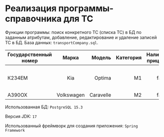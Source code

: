 # Реализация программы-справочника для ТС
Функции программы: поиск конкретного ТС (списка ТС) в БД по заданным атрибутам, добавление, редактирование и удаление записей ТС в БД. База данных: ```transportCompany.sql```. 

| Государственный номер | Марка | Модель | Категория | Наличие прицепа | Год выпуска | Тип ТС |
|-------|:------:|----:|------------:|----------:|-------:|----------------------:|
| К234ЕМ | Kia | Optima | M1 | false | 2005 | Легковой автомобиль общего назначения|
| А390ОХ | Volkswagen | Caravelle | M2 | false | 2011 | Микроавтобус |

Использованная БД: 
```PostgreSQL 15.3```

Версия JDK:
```17```

Использованный фреймворк для создания приложения: 
```Spring Framework```
